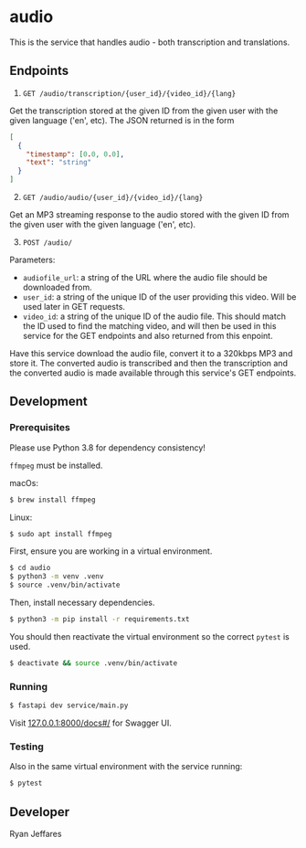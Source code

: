 # audio

This is the service that handles audio - both transcription and translations.

## Endpoints

1. `GET /audio/transcription/{user_id}/{video_id}/{lang}`

Get the transcription stored at the given ID from the given user with the given language ('en', etc). The JSON returned is in the form

```json
[
  {
    "timestamp": [0.0, 0.0],
    "text": "string"
  }
]
```

2. `GET /audio/audio/{user_id}/{video_id}/{lang}`

Get an MP3 streaming response to the audio stored with the given ID from the given user with the given language ('en', etc).

3. `POST /audio/`

Parameters:

* `audiofile_url`: a string of the URL where the audio file should be downloaded from.
* `user_id`: a string of the unique ID of the user providing this video. Will be used later in GET requests.
* `video_id`: a string of the unique ID of the audio file. This should match the ID used to find the matching video, and will then be used in this service for the GET endpoints and also returned from this enpoint.

Have this service download the audio file, convert it to a 320kbps MP3 and store it. The converted audio is transcribed and then the transcription and the converted audio is made available through this service's GET endpoints.

## Development

### Prerequisites

Please use Python 3.8 for dependency consistency!

`ffmpeg` must be installed.

macOs:

```bash
$ brew install ffmpeg
```

Linux:

```bash
$ sudo apt install ffmpeg
```

First, ensure you are working in a virtual environment.

```bash
$ cd audio
$ python3 -m venv .venv
$ source .venv/bin/activate
```

Then, install necessary dependencies.

```bash
$ python3 -m pip install -r requirements.txt
```

You should then reactivate the virtual environment so the correct `pytest` is used.

```bash
$ deactivate && source .venv/bin/activate
```

### Running

```bash
$ fastapi dev service/main.py
```

Visit [127.0.0.1:8000/docs#/](http://127.0.0.1:8000/docs#/) for Swagger UI.

### Testing

Also in the same virtual environment with the service running:

```bash
$ pytest
```

## Developer

Ryan Jeffares